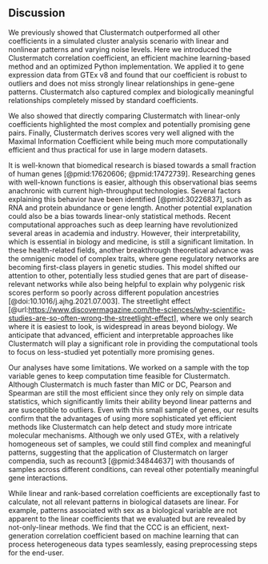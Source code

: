 ## Discussion

We previously showed that Clustermatch outperformed all other coefficients in a simulated cluster analysis scenario with linear and nonlinear patterns and varying noise levels.
Here we introduced the Clustermatch correlation coefficient, an efficient machine learning-based method and an optimized Python implementation.
We applied it to gene expression data from GTEx v8 and found that our coefficient is robust to outliers and does not miss strongly linear relationships in gene-gene patterns.
Clustermatch also captured complex and biologically meaningful relationships completely missed by standard coefficients.
<!-- TODO: something about GIANT results? -->
We also showed that directly comparing Clustermatch with linear-only coefficients highlighted the most complex and potentially promising gene pairs.
Finally, Clustermatch derives scores very well aligned with the Maximal Information Coefficient while being much more computationally efficient and thus practical for use in large modern datasets.


It is well-known that biomedical research is biased towards a small fraction of human genes [@pmid:17620606; @pmid:17472739].
Researching genes with well-known functions is easier, although this observational bias seems anachronic with current high-throughput technologies.
Several factors explaining this behavior have been identified [@pmid:30226837], such as RNA and protein abundance or gene length.
Another potential explanation could also be a bias towards linear-only statistical methods.
Recent computational approaches such as deep learning have revolutionized several areas in academia and industry.<!--i don't really get how the next sentences in this paragraph relate to the CCC-->
However, their interpretability, which is essential in biology and medicine, is still a significant limitation.
In these health-related fields, another breakthrough theoretical advance was the omnigenic model of complex traits, where gene regulatory networks are becoming first-class players in genetic studies.
This model shifted our attention to other, potentially less studied genes that are part of disease-relevant networks while also being helpful to explain why polygenic risk scores perform so poorly across different population ancestries [@doi:10.1016/j.ajhg.2021.07.003].
The streetlight effect [@url:https://www.discovermagazine.com/the-sciences/why-scientific-studies-are-so-often-wrong-the-streetlight-effect], where we only search where it is easiest to look, is widespread in areas beyond biology.
We anticipate that advanced, efficient and interpretable approaches like Clustermatch will play a significant role in providing the computational tools to focus on less-studied yet potentially more promising genes.


Our analyses have some limitations.
We worked on a sample with the top variable genes to keep computation time feasible for Clustermatch.
Although Clustermatch is much faster than MIC or DC, Pearson and Spearman are still the most efficient since they only rely on simple data statistics, which significantly limits their ability beyond linear patterns and are susceptible to outliers.
Even with this small sample of genes, our results confirm that the advantages of using more sophisticated yet efficient methods like Clustermatch can help detect and study more intricate molecular mechanisms.
Although we only used GTEx, with a relatively homogeneous set of samples, we could still find complex and meaningful patterns, suggesting that the application of Clustermatch on larger compendia, such as recount3 [@pmid:34844637] with thousands of samples across different conditions, can reveal other potentially meaningful gene interactions.


While linear and rank-based correlation coefficients are exceptionally fast to calculate, not all relevant patterns in biological datasets are linear.
For example, patterns associated with sex as a biological variable are not apparent to the linear coefficients that we evaluated but are revealed by not-only-linear methods.
We find that the CCC is an efficient, next-generation correlation coefficient based on machine learning that can process heterogeneous data types seamlessly, easing preprocessing steps for the end-user.
